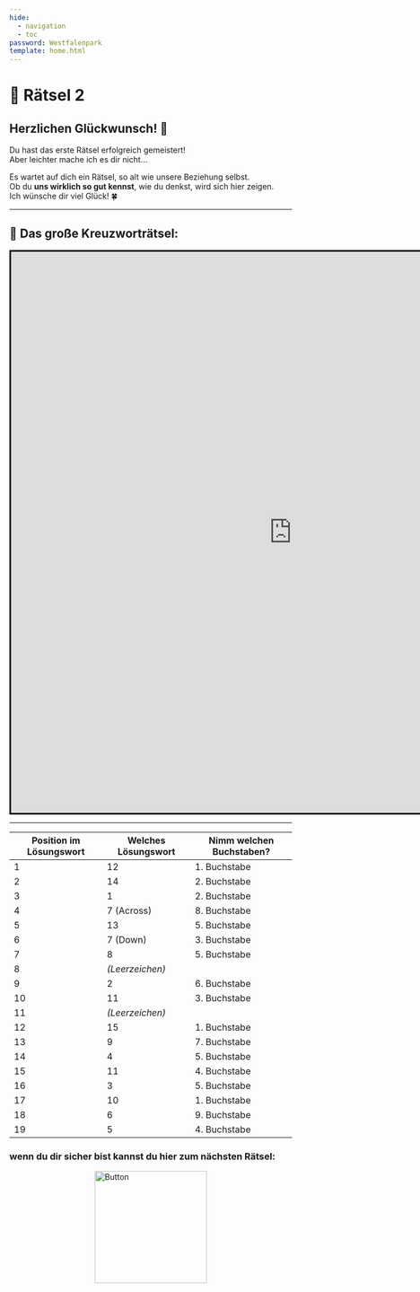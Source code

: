 ```yaml
---
hide:
  - navigation
  - toc
password: Westfalenpark
template: home.html
---
```


# 🧩 Rätsel 2

## Herzlichen Glückwunsch! 🎉  
Du hast das erste Rätsel erfolgreich gemeistert!  
Aber leichter mache ich es dir nicht...

Es wartet auf dich ein Rätsel, so alt wie unsere Beziehung selbst.  
Ob du **uns wirklich so gut kennst**, wie du denkst, wird sich hier zeigen.  
Ich wünsche dir viel Glück! 🍀

---

## 🧠 Das große Kreuzworträtsel:

<iframe width= "1000" height= "1000" style="border:3px solid black; margin:auto; display:block" frameborder="0" src="https://crosswordlabs.com/embed/leasgroeskreuzwortratsel"></iframe>

---
| Position im Lösungswort | Welches Lösungswort      | Nimm welchen Buchstaben? |
|--------------------------|------------------------------------------------------|----------------------------|
| 1                        | 12                                                    | 1. Buchstabe               |
| 2                        | 14                                                    | 2. Buchstabe               |
| 3                        | 1                                                     | 2. Buchstabe               |
| 4                        | 7 (Across)                                                   | 8. Buchstabe               |
| 5                        | 13                                                    | 5. Buchstabe               |
| 6                        | 7 (Down)                                                  | 3. Buchstabe               |
| 7                        | 8                                                    | 5. Buchstabe               |
| 8                        | *(Leerzeichen)*                                      |                            |
| 9                        | 2                                  | 6. Buchstabe               |
|10                        | 11                               | 3. Buchstabe               |
|11                        | *(Leerzeichen)*                                      |                            |
|12                        | 15                          | 1. Buchstabe               |
|13                        | 9                        | 7. Buchstabe               |
|14                        | 4           | 5. Buchstabe               |
|15                        | 11                    | 4. Buchstabe               |
|16                        | 3                     | 5. Buchstabe               |
|17                        | 10                                | 1. Buchstabe               |
|18                        | 6                                   | 9. Buchstabe               |
|19                        | 5             | 4. Buchstabe               |


### **wenn du dir sicher bist kannst du hier zum nächsten Rätsel:**  
<a href="https://GleichSieg.github.io/LeasGeschenk/Rätsel3">
    <img src="https://GleichSieg.github.io/LeasGeschenk/img/Schlaubi.jpg" alt="Button" width="200" style="display: block; margin: 0 auto;">
</a>
